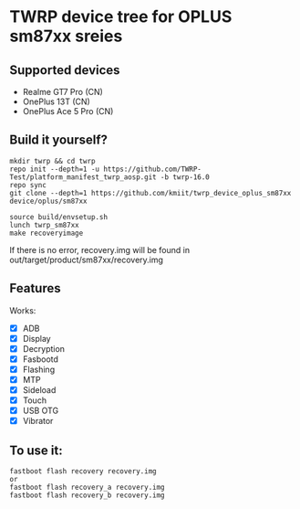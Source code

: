 # TWRP device tree for OPLUS sm87xx sreies

## Supported devices
- Realme GT7 Pro (CN)
- OnePlus 13T (CN)
- OnePlus Ace 5 Pro (CN)

## Build it yourself?

```
mkdir twrp && cd twrp
repo init --depth=1 -u https://github.com/TWRP-Test/platform_manifest_twrp_aosp.git -b twrp-16.0
repo sync
git clone --depth=1 https://github.com/kmiit/twrp_device_oplus_sm87xx device/oplus/sm87xx
```

```
source build/envsetup.sh
lunch twrp_sm87xx
make recoveryimage
```

If there is no error, recovery.img will be found in out/target/product/sm87xx/recovery.img  


## Features
Works:
- [X] ADB
- [X] Display
- [X] Decryption
- [X] Fasbootd
- [X] Flashing
- [X] MTP
- [X] Sideload
- [X] Touch
- [X] USB OTG
- [X] Vibrator

## To use it:

```
fastboot flash recovery recovery.img
or
fastboot flash recovery_a recovery.img
fastboot flash recovery_b recovery.img
```

